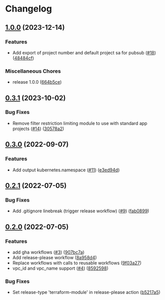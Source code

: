 # Changelog

## [1.0.0](https://github.com/entur/terraform-google-init/compare/v0.3.1...v1.0.0) (2023-12-14)


### Features

* Add export of project number and default project sa for pubsub ([#18](https://github.com/entur/terraform-google-init/issues/18)) ([48484cf](https://github.com/entur/terraform-google-init/commit/48484cf420aa7d997ce7d8340f121af396498423))


### Miscellaneous Chores

* release 1.0.0 ([664b5ce](https://github.com/entur/terraform-google-init/commit/664b5ce4b252ab06f80e2c554bca2b46f3f8001a))

## [0.3.1](https://github.com/entur/terraform-google-init/compare/v0.3.0...v0.3.1) (2023-10-02)


### Bug Fixes

* Remove filter restriction limiting module to use with standard app projects ([#14](https://github.com/entur/terraform-google-init/issues/14)) ([30578a2](https://github.com/entur/terraform-google-init/commit/30578a27f159243da023b70f3e6c4f7c55a393b8))

## [0.3.0](https://github.com/entur/terraform-google-init/compare/v0.2.1...v0.3.0) (2022-09-07)


### Features

* Add output kubernetes.namespace ([#11](https://github.com/entur/terraform-google-init/issues/11)) ([e3ed94d](https://github.com/entur/terraform-google-init/commit/e3ed94d6474d8d1c33b1e4d7a401a58a6d4b2e02))

## [0.2.1](https://github.com/entur/terraform-google-init/compare/v0.2.0...v0.2.1) (2022-07-05)


### Bug Fixes

* Add .gitignore linebreak (trigger release workflow) ([#9](https://github.com/entur/terraform-google-init/issues/9)) ([fab0899](https://github.com/entur/terraform-google-init/commit/fab0899f9bb75587f3b70793caf618aeb76301dd))

## [0.2.0](https://github.com/entur/terraform-google-init/compare/v0.1.0...v0.2.0) (2022-07-05)


### Features

* add gha workflows ([#3](https://github.com/entur/terraform-google-init/issues/3)) ([907bc7a](https://github.com/entur/terraform-google-init/commit/907bc7a3b35fc890654fa3a32adfa069a24f7029))
* Add release-please workflow ([8a958d4](https://github.com/entur/terraform-google-init/commit/8a958d4a36cd1135b16a01115bd0357f2407cea2))
* Replace workflows with calls to reusable workflows ([9f03a27](https://github.com/entur/terraform-google-init/commit/9f03a27ff2cc551fbe0ceab03c385be26bbfd31e))
* vpc_id and vpc_name support ([#4](https://github.com/entur/terraform-google-init/issues/4)) ([8592598](https://github.com/entur/terraform-google-init/commit/859259841844dc9c73e7838fce24f23343ab5917))


### Bug Fixes

* Set release-type 'terraform-module' in release-please action ([b5217a5](https://github.com/entur/terraform-google-init/commit/b5217a5300ffcee9ba46e819aa24f169561aa7ef))
